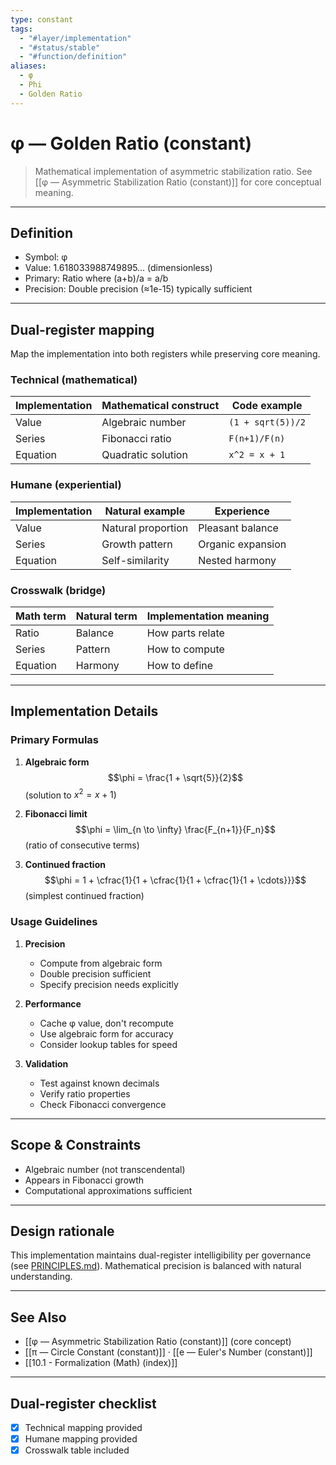 ```yaml
---
type: constant
tags:
  - "#layer/implementation"
  - "#status/stable"
  - "#function/definition"
aliases:
  - φ
  - Phi
  - Golden Ratio
---
```


# φ — Golden Ratio (constant)

> Mathematical implementation of asymmetric stabilization ratio.
> See [[φ — Asymmetric Stabilization Ratio (constant)]] for core conceptual meaning.

---

## Definition

- Symbol: φ
- Value: 1.618033988749895... (dimensionless)
- Primary: Ratio where (a+b)/a = a/b
- Precision: Double precision (≈1e-15) typically sufficient

---

## Dual‑register mapping

Map the implementation into both registers while preserving core meaning.

### Technical (mathematical)

| Implementation | Mathematical construct | Code example |
|----------------|----------------------|--------------|
| Value | Algebraic number | `(1 + sqrt(5))/2` |
| Series | Fibonacci ratio | `F(n+1)/F(n)` |
| Equation | Quadratic solution | `x^2 = x + 1` |

### Humane (experiential)

| Implementation | Natural example | Experience |
|----------------|----------------|------------|
| Value | Natural proportion | Pleasant balance |
| Series | Growth pattern | Organic expansion |
| Equation | Self-similarity | Nested harmony |

### Crosswalk (bridge)

| Math term | Natural term | Implementation meaning |
|-----------|-------------|----------------------|
| Ratio | Balance | How parts relate |
| Series | Pattern | How to compute |
| Equation | Harmony | How to define |

---

## Implementation Details

### Primary Formulas

1. **Algebraic form**
   $$\phi = \frac{1 + \sqrt{5}}{2}$$
   (solution to $x^2 = x + 1$)

2. **Fibonacci limit**
   $$\phi = \lim_{n \to \infty} \frac{F_{n+1}}{F_n}$$
   (ratio of consecutive terms)

3. **Continued fraction**
   $$\phi = 1 + \cfrac{1}{1 + \cfrac{1}{1 + \cfrac{1}{1 + \cdots}}}$$
   (simplest continued fraction)

### Usage Guidelines

1. **Precision**
   - Compute from algebraic form
   - Double precision sufficient
   - Specify precision needs explicitly

2. **Performance**
   - Cache φ value, don't recompute
   - Use algebraic form for accuracy
   - Consider lookup tables for speed

3. **Validation**
   - Test against known decimals
   - Verify ratio properties
   - Check Fibonacci convergence

---

## Scope & Constraints

- Algebraic number (not transcendental)
- Appears in Fibonacci growth
- Computational approximations sufficient

---

## Design rationale

This implementation maintains dual-register intelligibility per governance (see [PRINCIPLES.md](../../../../../PRINCIPLES.md)). Mathematical precision is balanced with natural understanding.

---

## See Also

- [[φ — Asymmetric Stabilization Ratio (constant)]] (core concept)
- [[π — Circle Constant (constant)]] · [[e — Euler's Number (constant)]]
- [[10.1 - Formalization (Math) (index)]]

---

## Dual‑register checklist

- [x] Technical mapping provided
- [x] Humane mapping provided
- [x] Crosswalk table included